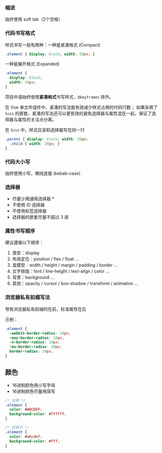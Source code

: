 ### 缩进

始终使用 soft tab（2个空格）


### 代码书写格式

样式书写一般有两种：一种是紧凑格式 (Compact)
```css
.element { display: block; width: 50px; }
```

一种是展开格式 (Expanded)
```css
.element {
  display: block;
  width: 50px;
}
```

项目中请始终使用**紧凑格式**书写样式，`@keyframes` 除外。

在 Vue 单文件组件中，紧凑的写法能有效减少样式占用的代码行数；
如果采用了 `Scss` 的嵌套，紧凑的写法还可以更有效的避免选择器与属性混在一起，保证了选择器与属性的关注点分离。

在 `Scss` 中，样式应该和选择器写在同一行

```scss
.parent { display: block; width: 50px;
  .child { width: 20px; }
}
```


### 代码大小写

始终使用小写，横线连接 (kebab-case)


### 选择器

- 尽量少用通用选择器 *
- 不使用 ID 选择器
- 不使用标签选择器
- 选择器的嵌套尽量不超过 3 层


### 属性书写顺序

建议遵循以下顺序：

1. 类型：display
2. 布局定位：position / flex / float ...
3. 盒模型：width / height / margin / padding / border ...
4. 文字排版：font / line-height / text-align / color ...
5. 背景：background ...
6. 其他：opacity / cursor / box-shadow / transform / animation ...


### 浏览器私有前缀写法

带有浏览器私有前缀的在前，标准属性在后

示例：
```css
.element {
  -webkit-border-radius: 10px;
  -moz-border-radius: 10px;
  -o-border-radius: 10px;
  -ms-border-radius: 10px;
  border-radius: 10px;
}
```


## 颜色

- 16进制颜色用小写字母
- 16进制颜色尽量用简写

```css
/* 反例 */
.element {
  color: #ABCDEF;
  background-color: #ffffff;
}

/* 好例子 */
.element {
  color: #abcdef;
  background-color: #fff;
}
```